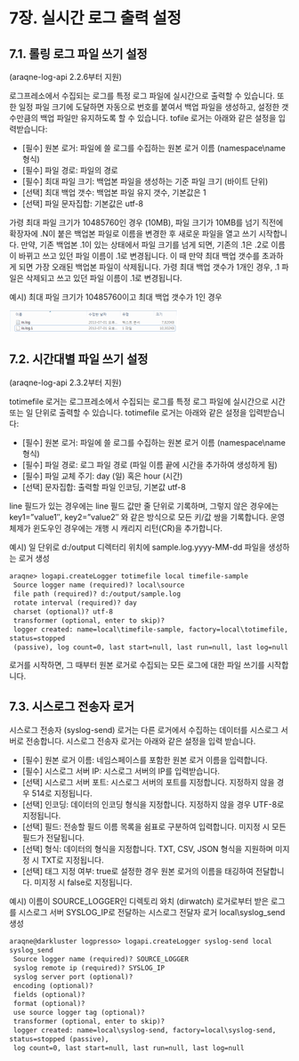 # 7장. 실시간 로그 출력 설정

## 7.1. 롤링 로그 파일 쓰기 설정

(araqne-log-api 2.2.6부터 지원)

로그프레소에서 수집되는 로그를 특정 로그 파일에 실시간으로 출력할 수 있습니다. 또한 일정 파일 크기에 도달하면 자동으로 번호를 붙여서 백업 파일을 생성하고, 설정한 갯수만큼의 백업 파일만 유지하도록 할 수 있습니다. tofile 로거는 아래와 같은 설정을 입력받습니다:

* [필수] 원본 로거: 파일에 쓸 로그를 수집하는 원본 로거 이름 (namespace\\name 형식)
* [필수] 파일 경로: 파일의 경로
* [필수] 최대 파일 크기: 백업본 파일을 생성하는 기준 파일 크기 (바이트 단위)
* [선택] 최대 백업 갯수: 백업본 파일 유지 갯수, 기본값은 1
* [선택] 파일 문자집합: 기본값은 utf-8

가령 최대 파일 크기가 10485760인 경우 (10MB), 파일 크기가 10MB를 넘기 직전에 확장자에 .N이 붙은 백업본 파일로 이름을 변경한 후 새로운 파일을 열고 쓰기 시작합니다. 만약, 기존 백업본 .1이 있는 상태에서 파일 크기를 넘게 되면, 기존의 .1은 .2로 이름이 바뀌고 쓰고 있던 파일 이름이 .1로 변경됩니다. 이 때 만약 최대 백업 갯수를 초과하게 되면 가장 오래된 백업본 파일이 삭제됩니다. 가령 최대 백업 갯수가 1개인 경우, .1 파일은 삭제되고 쓰고 있던 파일 이름이 .1로 변경됩니다.

예시) 최대 파일 크기가 10485760이고 최대 백업 갯수가 1인 경우

![롤링로그 파일 스위칭 화면](images/7.1.rollfile.png)


## 7.2. 시간대별 파일 쓰기 설정

(araqne-log-api 2.3.2부터 지원)

totimefile 로거는 로그프레소에서 수집되는 로그를 특정 로그 파일에 실시간으로 시간 또는 일 단위로 출력할 수 있습니다. totimefile 로거는 아래와 같은 설정을 입력받습니다:

* [필수] 원본 로거: 파일에 쓸 로그를 수집하는 원본 로거 이름 (namespace\\name 형식)
* [필수] 파일 경로: 로그 파일 경로 (파일 이름 끝에 시간을 추가하여 생성하게 됨)
* [필수] 파일 교체 주기: day (일) 혹은 hour (시간)
* [선택] 문자집합: 출력할 파일 인코딩, 기본값 utf-8

line 필드가 있는 경우에는 line 필드 값만 줄 단위로 기록하며, 그렇지 않은 경우에는 key1=”value1″, key2=”value2″ 와 같은 방식으로 모든 키/값 쌍을 기록합니다. 운영체제가 윈도우인 경우에는 개행 시 캐리지 리턴(CR)을 추가합니다.

예시) 일 단위로 d:/output 디렉터리 위치에 sample.log.yyyy-MM-dd 파일을 생성하는 로거 생성

~~~
araqne> logapi.createLogger totimefile local timefile-sample
 Source logger name (required)? local\source
 file path (required)? d:/output/sample.log
 rotate interval (required)? day
 charset (optional)? utf-8
 transformer (optional, enter to skip)?
 logger created: name=local\timefile-sample, factory=local\totimefile, status=stopped
 (passive), log count=0, last start=null, last run=null, last log=null
~~~

로거를 시작하면, 그 때부터 원본 로거로 수집되는 모든 로그에 대한 파일 쓰기를 시작합니다.

## 7.3. 시스로그 전송자 로거

시스로그 전송자 (syslog-send) 로거는 다른 로거에서 수집하는 데이터를 시스로그 서버로 전송합니다. 시스로그 전송자 로거는 아래와 같은 설정을 입력 받습니다.

* [필수] 원본 로거 이름: 네임스페이스를 포함한 원본 로거 이름을 입력합니다.
* [필수] 시스로그 서버 IP: 시스로그 서버의 IP를 입력받습니다.
* [선택] 시스로그 서버 포트: 시스로그 서버의 포트를 지정합니다. 지정하지 않을 경우 514로 지정됩니다.
* [선택] 인코딩: 데이터의 인코딩 형식을 지정합니다. 지정하지 않을 경우 UTF-8로 지정됩니다.
* [선택] 필드: 전송할 필드 이름 목록을 쉼표로 구분하여 입력합니다. 미지정 시 모든 필드가 전달됩니다.
* [선택] 형식: 데이터의 형식을 지정합니다. TXT, CSV, JSON 형식을 지원하며 미지정 시 TXT로 지정됩니다.
* [선택] 태그 지정 여부: true로 설정한 경우 원본 로거의 이름을 태깅하여 전달합니다. 미지정 시 false로 지정됩니다.

예시) 이름이 SOURCE_LOGGER인 디렉토리 와치 (dirwatch) 로거로부터 받은 로그를 시스로그 서버 SYSLOG_IP로 전달하는 시스로그 전달자 로거 local\\syslog_send 생성

~~~
araqne@darkluster logpresso> logapi.createLogger syslog-send local syslog_send
 Source logger name (required)? SOURCE_LOGGER
 syslog remote ip (required)? SYSLOG_IP
 syslog server port (optional)?
 encoding (optional)?
 fields (optional)?
 format (optional)?
 use source logger tag (optional)?
 transformer (optional, enter to skip)?
 logger created: name=local\syslog-send, factory=local\syslog-send, status=stopped (passive),
 log count=0, last start=null, last run=null, last log=null
~~~



